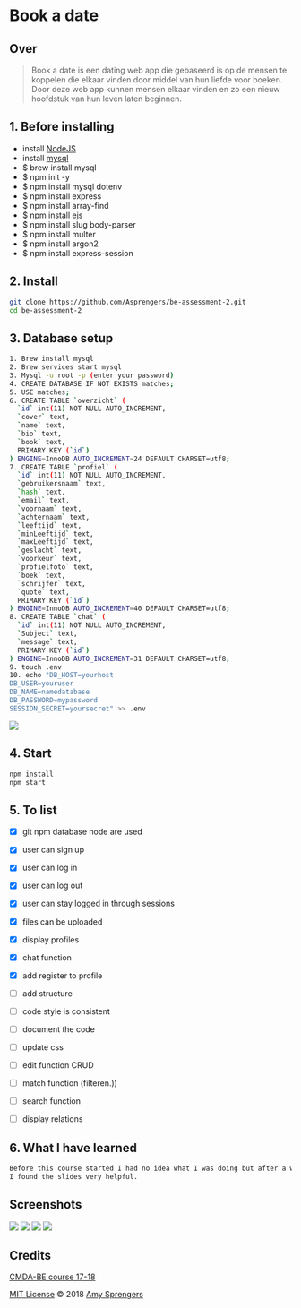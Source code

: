 # Book a date

## Over

> Book a date is een dating web app die gebaseerd is op de mensen te koppelen die elkaar vinden door middel van hun liefde voor boeken. Door deze web app kunnen mensen elkaar vinden en zo een nieuw hoofdstuk van hun leven laten beginnen.

## 1. Before installing

* install [NodeJS](https://nodejs.org/en/download/)
* install [mysql](https://dev.mysql.com/)
* $ brew install mysql
* $ npm init -y
* $ npm install mysql dotenv
* $ npm install express
* $ npm install array-find
* $ npm install ejs
* $ npm install slug body-parser
* $ npm install multer
* $ npm install argon2
* $ npm install express-session

## 2. Install

``` bash
git clone https://github.com/Asprengers/be-assessment-2.git
cd be-assessment-2

```
## 3. Database setup

``` bash
1. Brew install mysql
2. Brew services start mysql
3. Mysql -u root -p (enter your password)
4. CREATE DATABASE IF NOT EXISTS matches;
5. USE matches;
6. CREATE TABLE `overzicht` (
  `id` int(11) NOT NULL AUTO_INCREMENT,
  `cover` text,
  `name` text,
  `bio` text,
  `book` text,
  PRIMARY KEY (`id`)
) ENGINE=InnoDB AUTO_INCREMENT=24 DEFAULT CHARSET=utf8;
7. CREATE TABLE `profiel` (
  `id` int(11) NOT NULL AUTO_INCREMENT,
  `gebruikersnaam` text,
  `hash` text,
  `email` text,
  `voornaam` text,
  `achternaam` text,
  `leeftijd` text,
  `minLeeftijd` text,
  `maxLeeftijd` text,
  `geslacht` text,
  `voorkeur` text,
  `profielfoto` text,
  `boek` text,
  `schrijfer` text,
  `quote` text,
  PRIMARY KEY (`id`)
) ENGINE=InnoDB AUTO_INCREMENT=40 DEFAULT CHARSET=utf8;
8. CREATE TABLE `chat` (
  `id` int(11) NOT NULL AUTO_INCREMENT,
  `Subject` text,
  `message` text,
  PRIMARY KEY (`id`)
) ENGINE=InnoDB AUTO_INCREMENT=31 DEFAULT CHARSET=utf8;
9. touch .env
10. echo "DB_HOST=yourhost
DB_USER=youruser
DB_NAME=namedatabase
DB_PASSWORD=mypassword
SESSION_SECRET=yoursecret" >> .env
```
![](screenshot/database.png)
## 4. Start
```bash
npm install
npm start
```

## 5. To list

* [x] git npm database node are used
* [x] user can sign up
* [x] user can log in
* [x] user can log out
* [x] user can stay logged in through sessions
* [x] files can be uploaded
* [x] display profiles
* [x] chat function
* [x] add register to profile
* [ ] add structure
* [ ] code style is consistent
* [ ] document the code
* [ ] update css
* [ ] edit function CRUD
* [ ] match function (filteren.))
* [ ] search function
* [ ] display relations


## 6. What I have learned
```bash
Before this course started I had no idea what I was doing but after a while I slowely started to understand how things worked.
I found the slides very helpful.
```
## Screenshots
![](screenshot/home.png)
![](screenshot/feed.png)
![](screenshot/match.png)
![](screenshot/setup.png)   

## Credits
[CMDA-BE course 17-18](https://github.com/cmda-be/course-17-18)

[MIT License](https://github.com/Asprengers/be-assessment-2/blob/master/licence.md)  © 2018 [Amy Sprengers](https://github.com/Asprengers)
